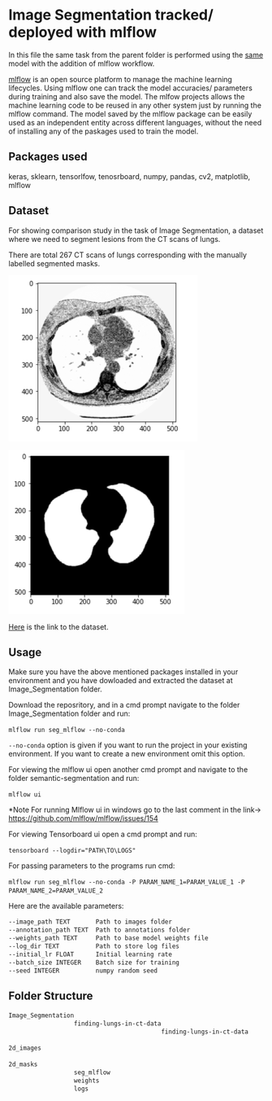 # Image Segmentation tracked/ deployed with mlflow

In this file the same task from the parent folder is performed using the [same](../lungs_incp_unet_snapshot.ipynb) model with the addition of mlflow workflow.

[mlflow](https://mlflow.org/) is an open source platform to manage the machine learning lifecycles. Using mlflow one can track the model accuracies/ parameters during training and also save the model. The mlfow projects allows the machine learning code to be reused in any other system just by running the mlflow command. The model saved by the mlflow package can be easily used as an independent entity across different languages, without the need of installing any of the paskages used to train the model.

## Packages used

keras, sklearn, tensorlfow, tenosrboard, numpy, pandas, cv2, matplotlib, mlflow

## Dataset

For showing comparison study in the task of Image Segmentation, a dataset where we need to segment lesions from the CT scans of lungs. 

There are total 267 CT scans of lungs corresponding with the manually labelled segmented masks.

![Example Image](../../Images/Image_eg.PNG)  

![Example Mask](../../Images/mask_eg.PNG)

[Here](https://www.kaggle.com/kmader/finding-lungs-in-ct-data/home) is the link to the dataset.

## Usage

Make sure you have the above mentioned packages installed in your environment and you have dowloaded and extracted the dataset at Image_Segmentation folder.

Download the reposritory, and in a cmd prompt navigate to the folder Image_Segmentation folder and run:

`mlflow run seg_mlflow --no-conda`

`--no-conda` option is given if you want to run the project in your existing environment. If you want to create a new environment omit this option.

For viewing the mlflow ui open another cmd prompt and navigate to the folder semantic-segmentation and run:

`mlflow ui`

*Note For running Mlflow ui in windows go to the last comment in the link-> https://github.com/mlflow/mlflow/issues/154 

For viewing Tensorboard ui open a cmd prompt and run:

`tensorboard --logdir="PATH\TO\LOGS"`

For passing parameters to the programs run cmd:

`mlflow run seg_mlflow --no-conda -P PARAM_NAME_1=PARAM_VALUE_1 -P PARAM_NAME_2=PARAM_VALUE_2`

Here are the available parameters:

    --image_path TEXT       Path to images folder
    --annotation_path TEXT  Path to annotations folder
    --weights_path TEXT     Path to base model weights file
    --log_dir TEXT          Path to store log files
    --initial_lr FLOAT      Initial learning rate
    --batch_size INTEGER    Batch size for training
    --seed INTEGER          numpy random seed

## Folder Structure

    Image_Segmentation
                      finding-lungs-in-ct-data 
                                              finding-lungs-in-ct-data
                                                                      2d_images
                                                                      2d_masks
                      seg_mlflow
                      weights
                      logs
